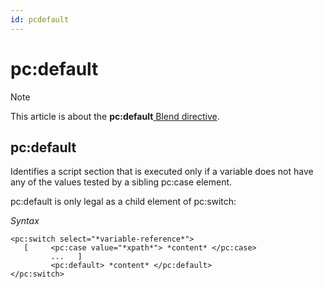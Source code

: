 ```yaml
---
id: pcdefault
---
```


# pc:default



> [!NOTE]
> This article is about the **pc:default**[ Blend directive](/docs/Repositories/Blend_directives).

## **pc:default**

Identifies a script section that is executed only if a variable does not have any of the values tested by a sibling pc:case element.

pc:default is only legal as a child element of pc:switch:

*Syntax*

```
<pc:switch select="*variable-reference*">
   [     <pc:case value="*xpath*"> *content* </pc:case>
         ...   ]
         <pc:default> *content* </pc:default>
</pc:switch>
```

 